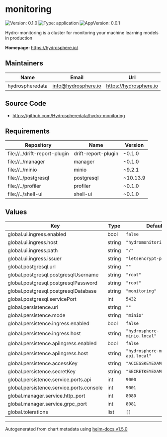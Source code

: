 # monitoring

![Version: 0.1.0](https://img.shields.io/badge/Version-0.1.0-informational?style=flat-square) ![Type: application](https://img.shields.io/badge/Type-application-informational?style=flat-square) ![AppVersion: 0.0.1](https://img.shields.io/badge/AppVersion-0.0.1-informational?style=flat-square)

Hydro-monitoring is a cluster for monitoring your machine learning models in production

**Homepage:** <https://hydrosphere.io/>

## Maintainers

| Name | Email | Url |
| ---- | ------ | --- |
| hydrospheredata | info@hydrosphere.io | https://hydrosphere.io |

## Source Code

* <https://github.com/Hydrospheredata/hydro-monitoring>

## Requirements

| Repository | Name | Version |
|------------|------|---------|
| file://../drift-report-plugin | drift-report-plugin | ~0.1.0 |
| file://../manager | manager | ~0.1.0 |
| file://../minio | minio | ~9.2.1 |
| file://../postgresql | postgresql | ~10.13.9 |
| file://../profiler | profiler | ~0.1.0 |
| file://../shell-ui | shell-ui | ~0.1.0 |

## Values

| Key | Type | Default | Description |
|-----|------|---------|-------------|
| global.ui.ingress.enabled | bool | `false` |  |
| global.ui.ingress.host | string | `"hydromonitoring.local"` |  |
| global.ui.ingress.path | string | `"/"` |  |
| global.ui.ingress.issuer | string | `"letsencrypt-prod"` |  |
| global.postgresql.url | string | `""` |  |
| global.postgresql.postgresqlUsername | string | `"root"` |  |
| global.postgresql.postgresqlPassword | string | `"root"` |  |
| global.postgresql.postgresqlDatabase | string | `"monitoring"` |  |
| global.postgresql.servicePort | int | `5432` |  |
| global.persistence.url | string | `""` |  |
| global.persistence.mode | string | `"minio"` |  |
| global.persistence.ingress.enabled | bool | `false` |  |
| global.persistence.ingress.host | string | `"hydrosphere-minio.local"` |  |
| global.persistence.apiIngress.enabled | bool | `false` |  |
| global.persistence.apiIngress.host | string | `"hydrosphere-minio-api.local"` |  |
| global.persistence.accessKey | string | `"ACCESSKEYEXAMPLE"` |  |
| global.persistence.secretKey | string | `"SECRETKEYEXAMPLE"` |  |
| global.persistence.service.ports.api | int | `9000` |  |
| global.persistence.service.ports.console | int | `9001` |  |
| global.manager.service.http_port | int | `8080` |  |
| global.manager.service.grpc_port | int | `8081` |  |
| global.tolerations | list | `[]` |  |

----------------------------------------------
Autogenerated from chart metadata using [helm-docs v1.5.0](https://github.com/norwoodj/helm-docs/releases/v1.5.0)
